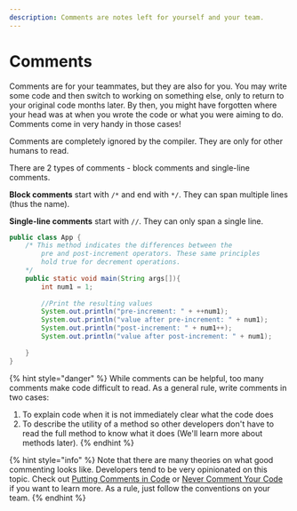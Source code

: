 ```yaml
---
description: Comments are notes left for yourself and your team.
---
```


# Comments



Comments are for your teammates, but they are also for you. You may write some code and then switch to working on something else, only to return to your original code months later. By then, you might have forgotten where your head was at when you wrote the code or what you were aiming to do. Comments come in very handy in those cases!

Comments are completely ignored by the compiler. They are only for other humans to read.  

There are 2 types of comments - block comments and single-line comments. 

**Block comments** start with `/*` and end with `*/`. They can span multiple lines \(thus the name\).

**Single-line comments** start with `//`. They can only span a single line. 

```java
public class App {
    /* This method indicates the differences between the
        pre and post-increment operators. These same principles
        hold true for decrement operations. 
    */
    public static void main(String args[]){
        int num1 = 1; 
        
        //Print the resulting values
        System.out.println("pre-increment: " + ++num1);
        System.out.println("value after pre-increment: " + num1);
        System.out.println("post-increment: " + num1++);
        System.out.println("value after post-increment: " + num1);
        
    }
}
```

{% hint style="danger" %}
While comments can be helpful, too many comments make code difficult to read. As a general rule, write comments in two cases: 

1. To  explain code when it is not immediately clear what the code does 
2. To describe the utility of a method so other developers don't have to read the full method to know what it does \(We'll learn more about methods later\). 
{% endhint %}

{% hint style="info" %}
Note that there are many theories on what good commenting looks like. Developers tend to be very opinionated on this topic. Check out [Putting Comments in Code](https://www.freecodecamp.org/news/code-comments-the-good-the-bad-and-the-ugly-be9cc65fbf83/) or  [Never Comment Your Code](https://medium.com/@devlob/never-comment-your-code-again-d230462b84f) if you want to learn more. As a rule, just follow the conventions on your team. 
{% endhint %}

